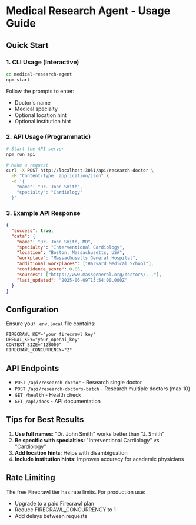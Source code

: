 # Medical Research Agent - Usage Guide

## Quick Start

### 1. CLI Usage (Interactive)
```bash
cd medical-research-agent
npm start
```

Follow the prompts to enter:
- Doctor's name
- Medical specialty  
- Optional location hint
- Optional institution hint

### 2. API Usage (Programmatic)
```bash
# Start the API server
npm run api

# Make a request
curl -X POST http://localhost:3051/api/research-doctor \
  -H "Content-Type: application/json" \
  -d '{
    "name": "Dr. John Smith",
    "specialty": "Cardiology"
  }'
```

### 3. Example API Response
```json
{
  "success": true,
  "data": {
    "name": "Dr. John Smith, MD",
    "specialty": "Interventional Cardiology",
    "location": "Boston, Massachusetts, USA",
    "workplace": "Massachusetts General Hospital",
    "additional_workplaces": ["Harvard Medical School"],
    "confidence_score": 0.85,
    "sources": ["https://www.massgeneral.org/doctors/..."],
    "last_updated": "2025-06-09T13:54:00.000Z"
  }
}
```

## Configuration

Ensure your `.env.local` file contains:
```
FIRECRAWL_KEY="your_firecrawl_key"
OPENAI_KEY="your_openai_key"
CONTEXT_SIZE="128000"
FIRECRAWL_CONCURRENCY="2"
```

## API Endpoints

- `POST /api/research-doctor` - Research single doctor
- `POST /api/research-doctors-batch` - Research multiple doctors (max 10)
- `GET /health` - Health check
- `GET /api/docs` - API documentation

## Tips for Best Results

1. **Use full names**: "Dr. John Smith" works better than "J. Smith"
2. **Be specific with specialties**: "Interventional Cardiology" vs "Cardiology"
3. **Add location hints**: Helps with disambiguation
4. **Include institution hints**: Improves accuracy for academic physicians

## Rate Limiting

The free Firecrawl tier has rate limits. For production use:
- Upgrade to a paid Firecrawl plan
- Reduce FIRECRAWL_CONCURRENCY to 1
- Add delays between requests

